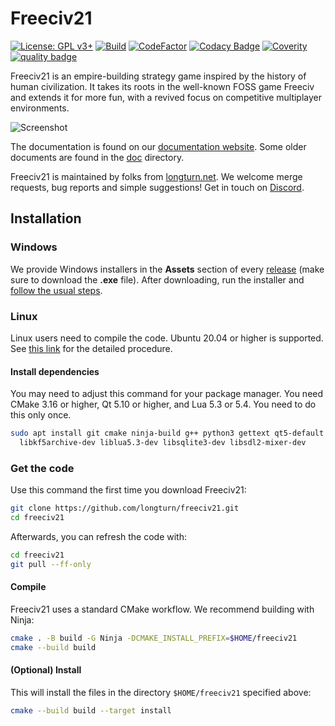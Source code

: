 Freeciv21
=========

[![License: GPL v3+](https://img.shields.io/badge/License-GPLv3%2B-blue)](https://www.gnu.org/licenses/gpl-3.0.en.html)
[![Build](https://github.com/longturn/freeciv21/actions/workflows/build.yaml/badge.svg)](https://github.com/longturn/freeciv21/actions/workflows/build.yaml)
[![CodeFactor](https://www.codefactor.io/repository/github/longturn/freeciv21/badge)](https://www.codefactor.io/repository/github/longturn/freeciv21)
[![Codacy Badge](https://api.codacy.com/project/badge/Grade/5963b2222b88430b8ba0055e70d50ab5)](https://app.codacy.com/gh/longturn/freeciv21?utm_source=github.com&utm_medium=referral&utm_content=longturn/freeciv21&utm_campaign=Badge_Grade_Settings)
[![Coverity](https://scan.coverity.com/projects/21964/badge.svg)](https://scan.coverity.com/projects/longturn-freeciv21)
[![quality badge](https://img.shields.io/static/v1?label=SUPER&message=HOT&color=green)](http://www.emergencykitten.com/)

Freeciv21 is an empire-building strategy game inspired by the history of human civilization. It takes its roots in the well-known FOSS game Freeciv and extends it for more fun, with a revived focus on competitive multiplayer environments.

![Screenshot](https://github.com/longturn/freeciv21/raw/master/data/screenshot.png)

The documentation is found on our [documentation website](https://longturn.readthedocs.io/). Some older documents are found in the [doc](doc) directory.

Freeciv21 is maintained by folks from [longturn.net](https://longturn.net). We welcome merge requests, bug reports and simple suggestions! Get in touch on [Discord](https://discord.gg/98krqGm).

Installation
------------

### Windows

We provide Windows installers in the **Assets** section of every [release](https://github.com/longturn/freeciv21/releases) (make sure to download the **.exe** file). After downloading, run the installer and [follow the usual steps](https://longturn.readthedocs.io/en/latest/General/windows-install.html).

### Linux

Linux users need to compile the code. Ubuntu 20.04 or higher is supported. See [this link](https://longturn.readthedocs.io/en/latest/General/install.html) for the detailed procedure.

#### Install dependencies

You may need to adjust this command for your package manager. You need CMake 3.16 or higher, Qt 5.10 or higher, and Lua 5.3 or 5.4. You need to do this only once.
```sh
sudo apt install git cmake ninja-build g++ python3 gettext qt5-default \
  libkf5archive-dev liblua5.3-dev libsqlite3-dev libsdl2-mixer-dev
```

### Get the code

Use this command the first time you download Freeciv21:
```sh
git clone https://github.com/longturn/freeciv21.git
cd freeciv21
```

Afterwards, you can refresh the code with:
```sh
cd freeciv21
git pull --ff-only
```

#### Compile

Freeciv21 uses a standard CMake workflow. We recommend building with Ninja:
```sh
cmake . -B build -G Ninja -DCMAKE_INSTALL_PREFIX=$HOME/freeciv21
cmake --build build
```

#### (Optional) Install

This will install the files in the directory `$HOME/freeciv21` specified above:
```sh
cmake --build build --target install
```
